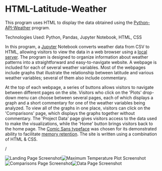 # HTML-Latitude-Weather
This program uses HTML to display the data obtained using the [Python-API-Weather](https://github.com/finnwurtz/Python-API-Weather) program.

Technologies Used: Python, Pandas, Jupyter Notebook, HTML, CSS

In this program, a [Jupyter](https://jupyter.org/) Notebook converts weather data from CSV to HTML, allowing visitors to view the data in a web browser using a [local server](https://developer.mozilla.org/en-US/docs/Learn/Common_questions/set_up_a_local_testing_server). The program is designed to organize information about weather patterns into a straightforward and easy-to-navigate website. A webpage is included for each of several weather variables. Most of the webpages include graphs that illustrate the relationship between latitude and various weather variables; several of them also include commentary.

At the top of each webpage, a series of buttons allows visitors to navigate between different pages on the site. Visitors who click on the 'Plots' drop-down menu can choose between several pages, each of which displays a graph and a short commentary for one of the weather variables being analyzed. To view all of the graphs in one place, visitors can click on the 'Comparisons' page, which displays the graphs together without commentary. The 'Project Data' page gives visitors access to the data used to make the visualizations, while the 'Home' button brings visitors back to the home page. The [Comic Sans typeface](https://docs.microsoft.com/en-us/typography/font-list/comic-sans-ms) was chosen for its demonstrated ability to facilitate [memory retention](https://www.princeton.edu/news/2010/10/28/font-focus-making-ideas-harder-read-may-make-them-easier-retain). The site is written using a combination of HTML & CSS.

/

![Landing Page Screenshot](screenshots/landing_page_screenshot.png)![Maximum Temperature Plot Screenshot](screenshots/max_temp_plot_screenshot.png)
![Comparisons Page Screenshot](screenshots/comparisons_screenshot.png)![Data Page Screenshot](screenshots/project_data_screenshot.png)
